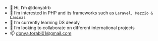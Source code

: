 - 👋 Hi, I’m @donyatrb
- 👀 I’m interested in PHP and its frameworks such as `Laravel, Mezzio & Laminas`
- 🌱 I’m currently learning DS deeply
- 💞️ I’m looking to collaborate on different international projects
- 📫 donya.torabi01@gmail.com

<!---
donyatrb/donyatrb is a ✨ special ✨ repository because its `README.md` (this file) appears on your GitHub profile.
You can click the Preview link to take a look at your changes.
--->
